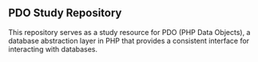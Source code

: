 ## PDO Study Repository

This repository serves as a study resource for PDO (PHP Data Objects), a database abstraction layer in PHP that provides a consistent interface for interacting with databases.
